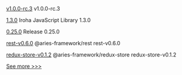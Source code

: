 
[v1.0.0-rc.3](https://github.com/hyperledger/cactus/releases/tag/v1.0.0-rc.3) v1.0.0-rc.3

[1.3.0](https://github.com/hyperledger/iroha-javascript/releases/tag/1.3.0) Iroha JavaScript Library 1.3.0

[0.25.0](https://github.com/hyperledger/aries-vcx/releases/tag/0.25.0) Release 0.25.0

[rest-v0.6.0](https://github.com/hyperledger/aries-framework-javascript-ext/releases/tag/rest-v0.6.0) @aries-framework/rest rest-v0.6.0

[redux-store-v0.1.2](https://github.com/hyperledger/aries-framework-javascript-ext/releases/tag/redux-store-v0.1.2) @aries-framework/redux-store redux-store-v0.1.2


[See more >>>](https://start-here.hyperledger.org/releases)
